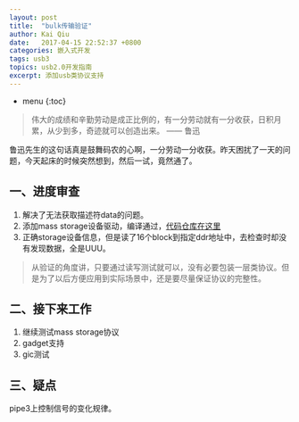```yaml
---
layout: post
title:  "bulk传输验证"
author: Kai Qiu
date:   2017-04-15 22:52:37 +0800
categories: 嵌入式开发
tags: usb3
topics: usb2.0开发指南 
excerpt: 添加usb类协议支持
---
```


* menu
{:toc}

> 伟大的成绩和辛勤劳动是成正比例的，有一分劳动就有一分收获，日积月累，从少到多，奇迹就可以创造出来。 —— 鲁迅

鲁迅先生的这句话真是鼓舞码农的心啊，一分劳动一分收获。昨天困扰了一天的问题，今天起床的时候突然想到，然后一试，竟然通了。

## 一、进度审查

1. 解决了无法获取描述符data的问题。
2. 添加mass storage设备驱动，编译通过，[代码仓库在这里](https://github.com/abcamus/dwc3-portable)
3. 正确storage设备信息，但是读了16个block到指定ddr地址中，去检查时却没有发现数据，全是UUU。

> 从验证的角度讲，只要通过读写测试就可以，没有必要包装一层类协议。但是为了以后方便应用到实际场景中，还是要尽量保证协议的完整性。

## 二、接下来工作

1. 继续测试mass storage协议
2. gadget支持
3. gic测试

## 三、疑点

pipe3上控制信号的变化规律。

